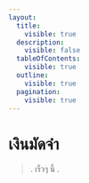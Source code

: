 ```yaml
---
layout:
  title:
    visible: true
  description:
    visible: false
  tableOfContents:
    visible: true
  outline:
    visible: true
  pagination:
    visible: true
---
```


# เงินมัดจำ

> .
> เร็วๆ นี้
> .
